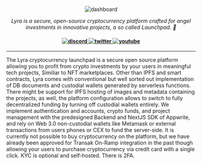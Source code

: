 <p align="center">
    <img src="https://github.com/zdanl/lyra/assets/114028070/e7cd4040-c97f-44fe-a487-9473481c0788" alt="dashboard"/>

</p>

<p align="center">
  <i> Lyra is a secure, open-source cryptocurrency platform crafted for angel investments in innovative projects, a so called
      Launchpad. 🚀</i>
</p>

<h4 align="center">
  <a href="https://amplication.com/discord">
    <img src="https://img.shields.io/badge/discord-7289da.svg?style=flat-square" alt="discord">
  </a>
  <a href="https://twitter.com/amplication">
    <img src="https://img.shields.io/badge/twitter-18a1d6.svg?style=flat-square" alt="twitter">
  </a>
  <a href="https://www.youtube.com/c/Amplicationcom">
    <img src="https://img.shields.io/badge/youtube-d95652.svg?style=flat-square&" alt="youtube">
  </a>
</h4>

---

The Lyra cryptocurrency launchpad is a secure open source platform allowing you to profit from crypto
investments by your users in meaningful tech projects, Similiar to NFT marketplaces. Other than IPFS and
smart contracts, Lyra comes with conventional but well sorted out implementation of DB documents and 
custodial wallets generated by serverless functions. There might be support for IPFS hosting of images
and metadata containing the projects, as well, the platform configuration allows to switch to fully decentralized
funding by turning off custodial wallets entirely. We implement authentication and accounts, crypto funds, and
project management with the predesigned Backend and NextJS SDK of Appwrite, and rely on Web 3.0
non-custodial wallets like Metamask or external transactions from users phones or CEX to fund the server-side.
It is currently not possible to buy cryptocurrency on the platform,
but we have already been approved for Transak On-Ramp integration in the past though allowing your users to 
purchase cryptocurrency via credit card with a single click. KYC is optional and self-hosted. There is 2FA.
